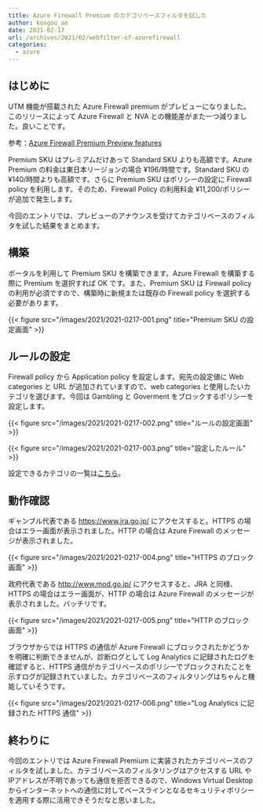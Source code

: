 ```yaml
---
title: Azure Firewall Premium のカテゴリベースフィルタを試した
author: kongou_ae
date: 2021-02-17
url: /archives/2021/02/webfilter-of-azurefirewall
categories:
  - azure
---
```


## はじめに

UTM 機能が搭載された Azure Firewall premium がプレビューになりました。このリリースによって Azure Firewall と NVA との機能差がまた一つ減りました。良いことです。

参考：[Azure Firewall Premium Preview features](https://docs.microsoft.com/en-us/azure/firewall/premium-features)

Premium SKU はプレミアムだけあって Standard SKU よりも高額です。Azure Premium の料金は東日本リージョンの場合 ¥196/時間です。Standard SKU の ¥140/時間よりも高額です。さらに Premium SKU はポリシーの設定に Firewall policy を利用します。そのため、Firewall Policy の利用料金 ¥11,200/ポリシーが追加で発生します。

今回のエントリでは、プレビューのアナウンスを受けてカテゴリベースのフィルタを試した結果をまとめます。

## 構築

ポータルを利用して Premium SKU を構築できます。Azure Firewall を構築する際に Premium を選択すれば OK です。また、Premium SKU は Firewall policy の利用が必須ですので、構築時に新規または既存の Firewall policy を選択する必要があります。

{{< figure src="/images/2021/2021-0217-001.png" title="Premium SKU の設定画面" >}}

## ルールの設定

Firewall policy から Application policy を設定します。宛先の設定値に Web categories と URL が追加されていますので、web categories と使用したいカテゴリを選びます。今回は Gambling と Goverment をブロックするポリシーを設定します。

{{< figure src="/images/2021/2021-0217-002.png" title="ルールの設定画面" >}}

{{< figure src="/images/2021/2021-0217-003.png" title="設定したルール" >}}

設定できるカテゴリの一覧は[こちら](https://gist.github.com/kongou-ae/bc27ad9a3b21a71978172499ae3e2c61)。

## 動作確認

ギャンブル代表である https://www.jra.go.jp/ にアクセスすると。HTTPS の場合はエラー画面が表示されました。HTTP の場合は Azure Firewall のメッセージが表示されました。

{{< figure src="/images/2021/2021-0217-004.png" title="HTTPS のブロック画面" >}}

政府代表である http://www.mod.go.jp/ にアクセスすると、JRA と同様、HTTPS の場合はエラー画面が、HTTP の場合は Azure Firewall のメッセージが表示されました。バッチリです。

{{< figure src="/images/2021/2021-0217-005.png" title="HTTP のブロック画面" >}}

ブラウザからでは HTTPS の通信が Azure Firewall にブロックされたかどうかを明確に判断できませんが、診断ログとして Log Analytics に記録されたログを確認すると、HTTPS 通信がカテゴリベースのポリシーでブロックされたことを示すログが記録されていました。カテゴリベースのフィルタリングはちゃんと機能していそうです。

{{< figure src="/images/2021/2021-0217-006.png" title="Log Analytics に記録された HTTPS 通信" >}}

## 終わりに

今回のエントリでは Azure Firewall Premium に実装されたカテゴリベースのフィルタを試しました。カテゴリベースのフィルタリングはアクセスする URL や IPアドレスが不明であっても通信を拒否できるので、Windows Virtual Desktop からインターネットへの通信に対してベースラインとなるセキュリティポリシーを適用する際に活用できそうだなと思いました。
